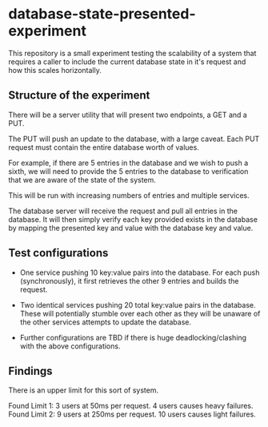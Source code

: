 # database-state-presented-experiment
This repository is a small experiment testing the scalability of a system that requires a caller to include the current database state in it's request and how this scales horizontally.

## Structure of the experiment

There will be a server utility that will present two endpoints, a GET and a PUT. 

The PUT will push an update to the database, with a large caveat. Each PUT request
must contain the entire database worth of values.

For example, if there are 5 entries in the database and we wish to push a sixth, we will need
to provide the 5 entries to the database to verification that we are aware of the state of the system.

This will be run with increasing numbers of entries and multiple services.

The database server will receive the request and pull all entries in the database. It will then
simply verify each key provided exists in the database by mapping the presented key and value with
the database key and value.

## Test configurations

- One service pushing 10 key:value pairs into the database. For each push (synchronously), it first
retrieves the other 9 entries and builds the request.

- Two identical services pushing 20 total key:value pairs in the database. These will potentially stumble
over each other as they will be unaware of the other services attempts to update the database.

- Further configurations are TBD if there is huge deadlocking/clashing with the above configurations.

## Findings

There is an upper limit for this sort of system. 

Found Limit 1: 3 users at 50ms per request. 4 users causes heavy failures.
Found Limit 2: 9 users at 250ms per request. 10 users causes light failures.